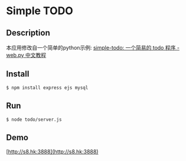 # Simple TODO

## Description

本应用修改自一个简单的python示例: [simple-todo: 一个简易的 todo 程序 - web.py 中文教程](http://simple-is-better.com/news/309)

## Install

    $ npm install express ejs mysql
    
## Run
    
    $ node todo/server.js
    
## Demo

[http://s8.hk:3888](http://s8.hk:3888)
